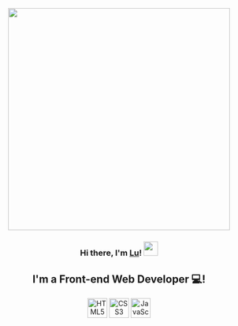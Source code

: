 <div align="center">
  <img src="https://user-images.githubusercontent.com/119542587/234732198-cc0860fb-53f8-4ae9-a132-13feddacc78e.gif" width="450px" />
  <h3> Hi there, I'm <a href="https://www.yushi.dev/" target="_blank" rel="noreferrer">Lu</a>! <img src="https://media.giphy.com/media/hvRJCLFzcasrR4ia7z/giphy.gif" width="29px" height="29px"></h3>
  <h2>I'm a Front-end Web Developer 💻!</h2>
  <div align="left center">
    <img src="https://cdn.jsdelivr.net/gh/devicons/devicon/icons/html5/html5-original.svg" title="HTML5" alt="HTML5" width="40" height="40"/>
    <img src="https://cdn.jsdelivr.net/gh/devicons/devicon/icons/css3/css3-original.svg" title="CSS3" alt="CSS3" width="40" height="40"/>
    <img src="https://cdn.jsdelivr.net/gh/devicons/devicon/icons/javascript/javascript-original.svg" title="JavaScript" alt="JavaScript" width="40" height="40"/>
  </div>
</div>
